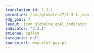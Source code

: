 ```yaml
---
translation_id: 7-3-1
permalink: /api/globalne/7/7-3-1.json
sdg_goal: 7
layout: json_globalne_goal_indicator
indicator: "7.3.1"
zmienne: ogółem
kategorie: null
source_url: www.stat.gov.pl
---
```

